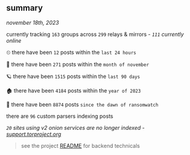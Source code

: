 
## summary
_november 18th, 2023_

currently tracking `163` groups across `299` relays & mirrors - _`111` currently online_

⏲ there have been `12` posts within the `last 24 hours`

🦈 there have been `271` posts within the `month of november`

🪐 there have been `1515` posts within the `last 90 days`

🏚 there have been `4184` posts within the `year of 2023`

🦕 there have been `8874` posts `since the dawn of ransomwatch`

there are `96` custom parsers indexing posts

_`20` sites using v2 onion services are no longer indexed - [support.torproject.org](https://support.torproject.org/onionservices/v2-deprecation/)_

> see the project [README](https://github.com/joshhighet/ransomwatch#ransomwatch--) for backend technicals
